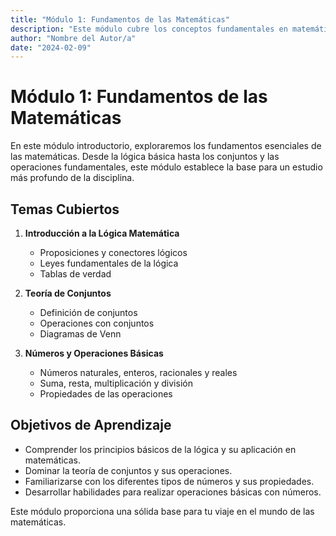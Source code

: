```yaml
---
title: "Módulo 1: Fundamentos de las Matemáticas"
description: "Este módulo cubre los conceptos fundamentales en matemáticas, incluyendo lógica, conjuntos, y operaciones básicas."
author: "Nombre del Autor/a"
date: "2024-02-09"
---
```


# Módulo 1: Fundamentos de las Matemáticas

En este módulo introductorio, exploraremos los fundamentos esenciales de las matemáticas. Desde la lógica básica hasta los conjuntos y las operaciones fundamentales, este módulo establece la base para un estudio más profundo de la disciplina.

## Temas Cubiertos

1. **Introducción a la Lógica Matemática**
   - Proposiciones y conectores lógicos
   - Leyes fundamentales de la lógica
   - Tablas de verdad

2. **Teoría de Conjuntos**
   - Definición de conjuntos
   - Operaciones con conjuntos
   - Diagramas de Venn

3. **Números y Operaciones Básicas**
   - Números naturales, enteros, racionales y reales
   - Suma, resta, multiplicación y división
   - Propiedades de las operaciones

## Objetivos de Aprendizaje

- Comprender los principios básicos de la lógica y su aplicación en matemáticas.
- Dominar la teoría de conjuntos y sus operaciones.
- Familiarizarse con los diferentes tipos de números y sus propiedades.
- Desarrollar habilidades para realizar operaciones básicas con números.

Este módulo proporciona una sólida base para tu viaje en el mundo de las matemáticas.

